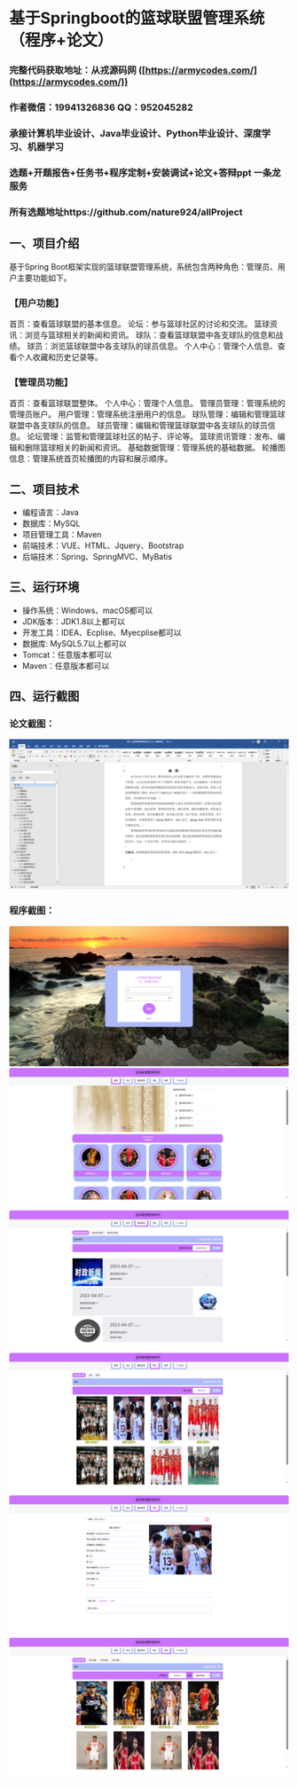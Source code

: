 基于Springboot的篮球联盟管理系统（程序+论文）
=
### 完整代码获取地址：从戎源码网 ([https://armycodes.com/](https://armycodes.com/))
### 作者微信：19941326836  QQ：952045282 
### 承接计算机毕业设计、Java毕业设计、Python毕业设计、深度学习、机器学习
### 选题+开题报告+任务书+程序定制+安装调试+论文+答辩ppt 一条龙服务
### 所有选题地址https://github.com/nature924/allProject

一、项目介绍
---
基于Spring Boot框架实现的篮球联盟管理系统，系统包含两种角色：管理员、用户主要功能如下。

### 【用户功能】

首页：查看篮球联盟的基本信息。
论坛：参与篮球社区的讨论和交流。
篮球资讯：浏览与篮球相关的新闻和资讯。
球队：查看篮球联盟中各支球队的信息和战绩。
球员：浏览篮球联盟中各支球队的球员信息。
个人中心：管理个人信息、查看个人收藏和历史记录等。

### 【管理员功能】

首页：查看篮球联盟整体。
个人中心：管理个人信息。
管理员管理：管理系统的管理员账户。
用户管理：管理系统注册用户的信息。
球队管理：编辑和管理篮球联盟中各支球队的信息。
球员管理：编辑和管理篮球联盟中各支球队的球员信息。
论坛管理：监管和管理篮球社区的帖子、评论等。
篮球资讯管理：发布、编辑和删除篮球相关的新闻和资讯。
基础数据管理：管理系统的基础数据。
轮播图信息：管理系统首页轮播图的内容和展示顺序。








二、项目技术
---
- 编程语言：Java
- 数据库：MySQL
- 项目管理工具：Maven
- 前端技术：VUE、HTML、Jquery、Bootstrap
- 后端技术：Spring、SpringMVC、MyBatis

三、运行环境
---
- 操作系统：Windows、macOS都可以
- JDK版本：JDK1.8以上都可以
- 开发工具：IDEA、Ecplise、Myecplise都可以
- 数据库: MySQL5.7以上都可以
- Tomcat：任意版本都可以
- Maven：任意版本都可以

四、运行截图
---
### 论文截图：
![image/1.png](limage/1.png)

### 程序截图：
![image/1.png](image/1.png)
![image/1.png](image/2.png)
![image/1.png](image/3.png)
![image/1.png](image/4.png)
![image/1.png](image/5.png)
![image/1.png](image/6.png)



